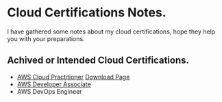 # Cloud Certifications Notes.

I have gathered some notes about my cloud certifications, hope they help you with your preparations.

## Achived or Intended Cloud Certifications.
- [AWS Cloud Practitioner](https://ihebabbassi.github.io/CloudNotes/CCP.md)
<a href="https://ihebabbassi.github.io/CloudNotes/CCP.html" target="_top">Download Page</a>
- [AWS Developer Associate](https://github.com/ihebabbassi/CloudNotes/blob/main/CDA.md)
- AWS DevOps Engineer





